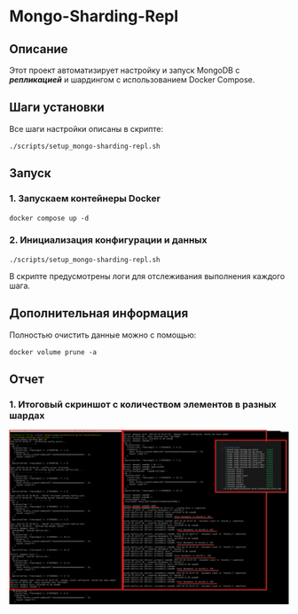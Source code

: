 # Mongo-Sharding-Repl

## Описание

Этот проект автоматизирует настройку и запуск MongoDB с **_репликацией_** и шардингом с использованием Docker Compose.

## Шаги установки

Все шаги настройки описаны в скрипте:

```shell
./scripts/setup_mongo-sharding-repl.sh
```

## Запуск

### 1. Запускаем контейнеры Docker

```shell
docker compose up -d
```

### 2. Инициализация конфигурации и данных

```shell
./scripts/setup_mongo-sharding-repl.sh
```

В скрипте предусмотрены логи для отслеживания выполнения каждого шага.

## Дополнительная информация

Полностью очистить данные можно с помощью:

```shell
docker volume prune -a
```

## Отчет

### 1. Итоговый скриншот с количеством элементов в разных шардах

![Результат](./result_task_3.png)
